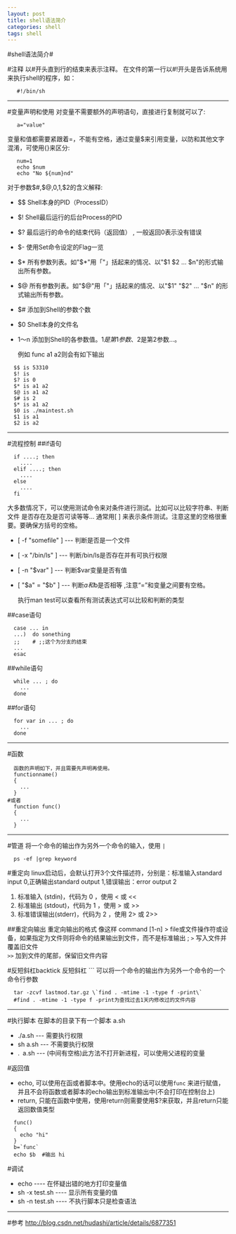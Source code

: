 ```yaml
---
layout: post
title: shell语法简介
categories: shell
tags: shell
---
```


#shell语法简介#
   
#注释
  以#开头直到行的结束来表示注释。
  在文件的第一行以#!开头是告诉系统用来执行shell的程序，如：  
```shell
   #!/bin/sh
```

-----

#变量声明和使用
  对变量不需要额外的声明语句，直接进行复制就可以了:  
```shell
   a="value"
```  
   变量和值都需要紧跟着=，不能有空格，通过变量$来引用变量，以防和其他文字混淆，可使用{}来区分:  
```shell
   num=1
   echo $num
   echo "No ${num}nd"
```

  对于参数$#,$@,$0,$1,$2的含义解释: 

* $$ Shell本身的PID（ProcessID） 
* $! Shell最后运行的后台Process的PID 
* $? 最后运行的命令的结束代码（返回值） , 一般返回0表示没有错误
* $- 使用Set命令设定的Flag一览 
* $* 所有参数列表。如"$*"用「"」括起来的情况、以"$1 $2 … $n"的形式输出所有参数。 
* $@ 所有参数列表。如"$@"用「"」括起来的情况、以"$1" "$2" … "$n" 的形式输出所有参数。 
* $# 添加到Shell的参数个数 
* $0 Shell本身的文件名 
* $1～$n 添加到Shell的各参数值。$1是第1参数、$2是第2参数…。 
  
  例如 func a1 a2则会有如下输出
```shell
  $$ is 53310
  $! is 
  $? is 0
  $* is a1 a2
  $@ is a1 a2
  $# is 2
  $* is a1 a2
  $0 is ./maintest.sh
  $1 is a1
  $2 is a2
``` 
-----

#流程控制
##if语句
```shell
  if ....; then 
    .... 
  elif ....; then 
    .... 
  else 
    .... 
  fi
```
   
  大多数情况下，可以使用测试命令来对条件进行测试。比如可以比较字符串、判断文件
是否存在及是否可读等等… 
  通常用[ ] 来表示条件测试。注意这里的空格很重要。要确保方括号的空格。 

* [ -f "somefile" ] --- 判断是否是一个文件 
* [ -x "/bin/ls" ] --- 判断/bin/ls是否存在并有可执行权限 
* [ -n "$var" ] --- 判断$var变量是否有值 
* [ "$a" = "$b" ] --- 判断$a和$b是否相等 ,注意“=”和变量之间要有空格。

  执行man test可以查看所有测试表达式可以比较和判断的类型

##case语句
```shell
  case ... in
  ...)  do sonething
  ;;    # ;;这个为分支的结束
  ...
  esac
```

##while语句
```shell
  while ... ; do
    ...
  done
```

##for语句
```shell
  for var in ... ; do
    ...
  done
```

-----

#函数
```shell
  函数的声明如下，并且需要先声明再使用。
  functionname()
  {
    ...
  }
#或者
  function func()
  {
    ...
  }
```

-----

#管道
  将一个命令的输出作为另外一个命令的输入，使用 `|`

```shell
  ps -ef |grep keyword
```

#重定向
  linux启动后，会默认打开3个文件描述符，分别是：标准输入standard input 0,正确输出standard output 1,错误输出：error output 2
   
1. 标准输入   (stdin)，代码为 0 ，使用 < 或 << 
2. 标准输出   (stdout)，代码为 1 ，使用 > 或 >>
3. 标准错误输出(stderr)，代码为 2 ，使用 2> 或 2>>

##重定向输出
  重定向输出的格式 像这样 command [1-n] > file或文件操作符或设备，如果指定为文件则将命令的结果输出到文件，而不是标准输出 ;
  `>` 写入文件并覆盖旧文件   
  `>>` 加到文件的尾部，保留旧文件内容

#反短斜杠backtick
  反短斜杠 ``` 可以将一个命令的输出作为另外一个命令的一个命令行参数
  
```shell
  tar -zcvf lastmod.tar.gz \`find . -mtime -1 -type f -print\`
  #find . -mtime -1 -type f -print为查找过去1天内修改过的文件内容
```

-----

#执行脚本
  在脚本的目录下有一个脚本 a.sh
* ./a.sh --- 需要执行权限 
* sh a.sh --- 不需要执行权限
* .` `a.sh  --- (中间有空格)此方法不打开新进程，可以使用父进程的变量
   
#返回值
* echo, 可以使用在函或者脚本中。使用echo的话可以使用```func``` 来进行赋值，并且不会将函数或者脚本的echo输出到标准输出中(不会打印在控制台上)
* return,  只能在函数中使用，使用return则需要使用$?来获取，并且return只能返回数值类型
   
```shell
  func()
  {
    echo "hi"
  }
  b=`func`
  echo $b  #输出 hi
```
   
#调试
* echo          ---- 在怀疑出错的地方打印变量值
* sh -x test.sh ---- 显示所有变量的值
* sh -n test.sh ---- 不执行脚本只是检查语法

-----
#参考
<http://blog.csdn.net/hudashi/article/details/6877351>